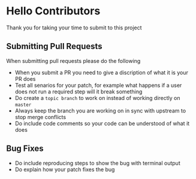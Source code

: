 # Hello Contributors

Thank you for taking your time to submit to this project

## Submitting Pull Requests
When submitting pull requests please do the following

- When you submit a PR you need to give a discription of what it is your PR does
- Test all senarios for your patch, for example what happens if a user does not run a required step will it break something
- Do create a ```topic branch``` to work on instead of working directly on ```master```
- Always keep the branch you are working on in sync with upstream to stop merge conflicts
- Do include code comments so your code can be understood of what it does 

## Bug Fixes

- Do include reproducing steps to show the bug with terminal output
- Do explain how your patch fixes the bug

